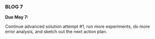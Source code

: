 ### BLOG 7 ###

**Due May 7:**  

Continue advanced solution attempt #1, run more experiments, do more error analysis, and sketch out the next action plan. 
